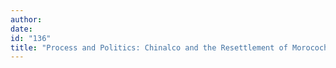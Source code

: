 ```yaml
---
author:
date:
id: "136"
title: "Process and Politics: Chinalco and the Resettlement of Morococha"
---
```

